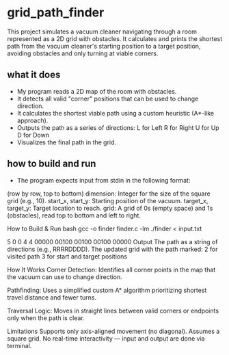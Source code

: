 # grid_path_finder

This project simulates a vacuum cleaner navigating through a room represented as a 2D grid with obstacles. It calculates and prints the shortest path from the vacuum cleaner's starting position to a target position, avoiding obstacles and only turning at viable corners.


## what it does
- My program reads a 2D map of the room with obstacles.
- It detects all valid "corner" positions that can be used to change direction.
- It calculates the shortest viable path using a custom heuristic (A*-like approach).
- Outputs the path as a series of directions:
  L for Left
  R for Right
  U for Up
  D for Down
- Visualizes the final path in the grid.

## how to build and run
- The program expects input from stdin in the following format:
<dimension>
<start_x> <start_y>
<target_x> <target_y>
<grid> (row by row, top to bottom)
dimension: Integer for the size of the square grid (e.g., 10).
start_x, start_y: Starting position of the vacuum.
target_x, target_y: Target location to reach.
grid: A grid of 0s (empty space) and 1s (obstacles), read top to bottom and left to right.

How to Build & Run
bash
gcc -o finder finder.c -lm
./finder < input.txt

5
0 0
4 4
00000
00100
00100
00100
00000
Output
The path as a string of directions (e.g., RRRRDDDD).
The updated grid with the path marked:
2 for visited path
3 for start and target positions

How It Works
Corner Detection: Identifies all corner points in the map that the vacuum can use to change direction.

Pathfinding: Uses a simplified custom A* algorithm prioritizing shortest travel distance and fewer turns.

Traversal Logic: Moves in straight lines between valid corners or endpoints only when the path is clear.

Limitations
Supports only axis-aligned movement (no diagonal).
Assumes a square grid.
No real-time interactivity — input and output are done via terminal.
